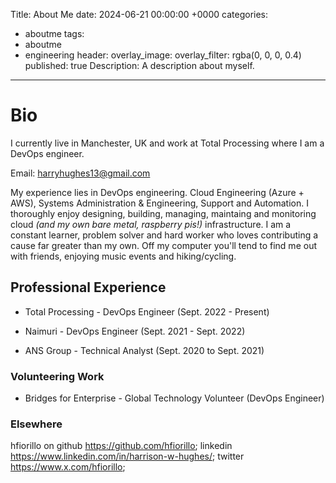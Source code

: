 Title: About Me
date:   2024-06-21 00:00:00 +0000
categories: 
- aboutme
tags:
- aboutme
- engineering
header: 
    overlay_image: 
    overlay_filter: rgba(0, 0, 0, 0.4)
published: true
Description: A description about myself.
---

# Bio

I currently live in Manchester, UK and work at Total Processing where I am a DevOps engineer.

Email: [harryhughes13@gmail.com](harryhughes13@gmail.com)

My experience lies in DevOps engineering. Cloud Engineering (Azure + AWS), Systems Administration & Engineering, Support and Automation. I thoroughly enjoy designing, building, managing, maintaing and monitoring cloud _(and my own bare metal, raspberry pis!)_ infrastructure. I am a constant learner, problem solver and hard worker who loves contributing a cause far greater than my own. Off my computer you'll tend to find me out with friends, enjoying music events and hiking/cycling.

## Professional Experience

- Total Processing - DevOps Engineer (Sept. 2022 - Present)

- Naimuri - DevOps Engineer (Sept. 2021 - Sept. 2022)

- ANS Group - Technical Analyst (Sept. 2020 to Sept. 2021)

### Volunteering Work

- Bridges for Enterprise - Global Technology Volunteer (DevOps Engineer)

### Elsewhere

hfiorillo on github https://github.com/hfiorillo;
linkedin https://www.linkedin.com/in/harrison-w-hughes/;
twitter https://www.x.com/hfiorillo;

